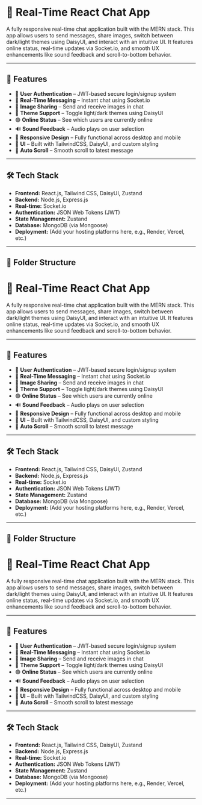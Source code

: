 # 💬 Real-Time React Chat App

A fully responsive real-time chat application built with the MERN stack. This app allows users to send messages, share images, switch between dark/light themes using DaisyUI, and interact with an intuitive UI. It features online status, real-time updates via Socket.io, and smooth UX enhancements like sound feedback and scroll-to-bottom behavior.

---

## 🚀 Features

- 🔐 **User Authentication** – JWT-based secure login/signup system
- 💬 **Real-Time Messaging** – Instant chat using Socket.io
- 📸 **Image Sharing** – Send and receive images in chat
- 🌙 **Theme Support** – Toggle light/dark themes using DaisyUI
- 🟢 **Online Status** – See which users are currently online
- 🔊 **Sound Feedback** – Audio plays on user selection
- 📱 **Responsive Design** – Fully functional across desktop and mobile
- 🎨 **UI** – Built with TailwindCSS, DaisyUI, and custom styling
- 🔁 **Auto Scroll** – Smooth scroll to latest message

---

## 🛠️ Tech Stack

- **Frontend:** React.js, Tailwind CSS, DaisyUI, Zustand
- **Backend:** Node.js, Express.js
- **Real-time:** Socket.io
- **Authentication:** JSON Web Tokens (JWT)
- **State Management:** Zustand
- **Database:** MongoDB (via Mongoose)
- **Deployment:** (Add your hosting platforms here, e.g., Render, Vercel, etc.)

---

## 📂 Folder Structure

# 💬 Real-Time React Chat App

A fully responsive real-time chat application built with the MERN stack. This app allows users to send messages, share images, switch between dark/light themes using DaisyUI, and interact with an intuitive UI. It features online status, real-time updates via Socket.io, and smooth UX enhancements like sound feedback and scroll-to-bottom behavior.

---

## 🚀 Features

- 🔐 **User Authentication** – JWT-based secure login/signup system
- 💬 **Real-Time Messaging** – Instant chat using Socket.io
- 📸 **Image Sharing** – Send and receive images in chat
- 🌙 **Theme Support** – Toggle light/dark themes using DaisyUI
- 🟢 **Online Status** – See which users are currently online
- 🔊 **Sound Feedback** – Audio plays on user selection
- 📱 **Responsive Design** – Fully functional across desktop and mobile
- 🎨 **UI** – Built with TailwindCSS, DaisyUI, and custom styling
- 🔁 **Auto Scroll** – Smooth scroll to latest message

---

## 🛠️ Tech Stack

- **Frontend:** React.js, Tailwind CSS, DaisyUI, Zustand
- **Backend:** Node.js, Express.js
- **Real-time:** Socket.io
- **Authentication:** JSON Web Tokens (JWT)
- **State Management:** Zustand
- **Database:** MongoDB (via Mongoose)
- **Deployment:** (Add your hosting platforms here, e.g., Render, Vercel, etc.)

---

## 📂 Folder Structure

# 💬 Real-Time React Chat App

A fully responsive real-time chat application built with the MERN stack. This app allows users to send messages, share images, switch between dark/light themes using DaisyUI, and interact with an intuitive UI. It features online status, real-time updates via Socket.io, and smooth UX enhancements like sound feedback and scroll-to-bottom behavior.

---

## 🚀 Features

- 🔐 **User Authentication** – JWT-based secure login/signup system
- 💬 **Real-Time Messaging** – Instant chat using Socket.io
- 📸 **Image Sharing** – Send and receive images in chat
- 🌙 **Theme Support** – Toggle light/dark themes using DaisyUI
- 🟢 **Online Status** – See which users are currently online
- 🔊 **Sound Feedback** – Audio plays on user selection
- 📱 **Responsive Design** – Fully functional across desktop and mobile
- 🎨 **UI** – Built with TailwindCSS, DaisyUI, and custom styling
- 🔁 **Auto Scroll** – Smooth scroll to latest message

---

## 🛠️ Tech Stack

- **Frontend:** React.js, Tailwind CSS, DaisyUI, Zustand
- **Backend:** Node.js, Express.js
- **Real-time:** Socket.io
- **Authentication:** JSON Web Tokens (JWT)
- **State Management:** Zustand
- **Database:** MongoDB (via Mongoose)
- **Deployment:** (Add your hosting platforms here, e.g., Render, Vercel, etc.)

---
